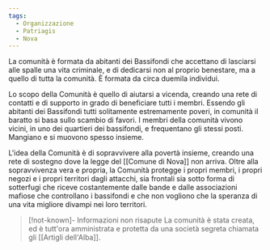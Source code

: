 ```yaml
---
tags:
  - Organizzazione
  - Patriagis
  - Nova
---
```

La comunità è formata da abitanti dei Bassifondi che accettano di lasciarsi alle spalle una vita criminale, e di dedicarsi non al proprio benestare, ma a quello di tutta la comunità. È formata da circa duemila individui. 

Lo scopo della Comunità è quello di aiutarsi a vicenda, creando una rete di contatti e di supporto in grado di beneficiare tutti i membri. 
Essendo gli abitanti dei Bassifondi tutti solitamente estremamente poveri, in comunità il baratto si basa sullo scambio di favori. I membri della comunità vivono vicini, in uno dei quartieri dei bassifondi, e frequentano gli stessi posti. Mangiano e si muovono spesso insieme. 

L'idea della Comunità è di sopravvivere alla povertà insieme, creando una rete di sostegno dove la legge del [[Comune di Nova]] non arriva. Oltre alla sopravvivenza vera e propria, la Comunità protegge i propri membri, i propri negozi e i propri territori dagli attacchi, sia frontali sia sotto forma di sotterfugi che riceve costantemente dalle bande e dalle associazioni mafiose che controllano i bassifondi e che non vogliono che la speranza di una vita migliore divampi nei loro territori. 

> [!not-known]- Informazioni non risapute
> La comunità è stata creata, ed è tutt'ora amministrata e protetta da una società segreta chiamata gli [[Artigli dell'Alba]]. 
